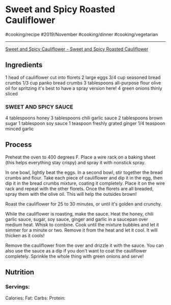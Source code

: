 # Sweet and Spicy Roasted Cauliflower
#cooking/recipe #2019/November #cooking/dinner #cooking/vegetarian
- - - -
[Sweet and Spicy Cauliflower - Sweet and Spicy Roasted Cauliflower](https://www.howsweeteats.com/2018/04/sweet-and-spicy-roasted-cauliflower/)

## Ingredients
1 head of cauliflower cut into florets
2 large eggs
3/4 cup seasoned bread crumbs
1/3 cup panko bread crumbs
3 tablespoons all-purpose flour
olive oil for spritzing it's best to have a spray version here!
4 green onions thinly sliced

### SWEET AND SPICY SAUCE
4 tablespoons honey
3 tablespoons chili garlic sauce
2 tablespoons brown sugar
1 tablespoon soy sauce
1 teaspoon freshly grated ginger
1/4 teaspoon minced garlic

## Process
Preheat the oven to 400 degrees F. Place a wire rack on a baking sheet (this helps everything stay crispy) and spray it with nonstick spray.

In one bowl, lightly beat the eggs. In a second bowl, stir together the bread crumbs and flour. Take each piece of cauliflower and dip it in the egg, then dip it in the bread crumbs mixture, coating it completely. Place it on the wire rack and repeat with the other florets. Once the florets are all breaded, spray them with the olive oil. This will help the outsides brown!

Roast the cauliflower for 25 to 30 minutes, or until it's golden and crunchy.

While the cauliflower is roasting, make the sauce. Heat the honey, chili garlic sauce, sugar, soy sauce, ginger and garlic in a saucepan over medium heat. Whisk to combine. Cook until the mixture bubbles and let it simmer for a minute or two. Remove it from the heat and let it cool. It will thicken as it cools!

Remove the cauliflower from the over and drizzle it with the sauce. You can also use the sauce as a dip if you don't want to coat the cauliflower completely. Sprinkle the whole thing with green onions and serve!

## Nutrition
### Servings:
Calories: 
Fat: 
Carbs: 
Protein: 